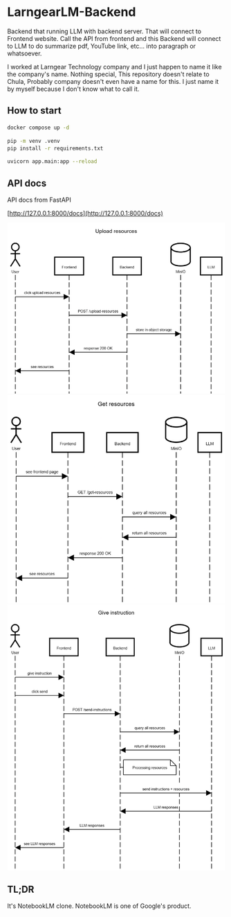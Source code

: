 # LarngearLM-Backend

Backend that running LLM with backend server. That will connect to Frontend website. Call the API from frontend and this Backend will connect to LLM to do summarize pdf, YouTube link, etc... into paragraph or whatsoever.

I worked at Larngear Technology company and I just happen to name it like the company's name. Nothing special, This repository doesn't relate to Chula, Probably company doesn't even have a name for this. I just name it by myself because I don't know what to call it.

## How to start

```bash
docker compose up -d
```

```bash
pip -m venv .venv
pip install -r requirements.txt
```

```bash
uvicorn app.main:app --reload
```

## API docs

API docs from FastAPI

[http://127.0.0.1:8000/docs](http://127.0.0.1:8000/docs)

![upload_resources](/diagrams/upload_resources.png)
![get_resources](/diagrams/get_resources.png)
![give_instructions](/diagrams/give_instructions.png)

## TL;DR

It's NotebookLM clone. NotebookLM is one of Google's product.
